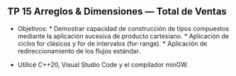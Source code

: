 ## TP 15 Arreglos & Dimensiones — Total de Ventas 

* Objetivos: * Demostrar capacidad de construcción de tipos compuestos mediante la aplicación sucesiva de producto cartesiano.
             * Aplicación de ciclos for clásicos y for de intervalos (for-range).
             * Aplicación de redireccionamiento de los flujos estándar.

* Utilicé C++20, Visual Studio Code y el compilador minGW.
